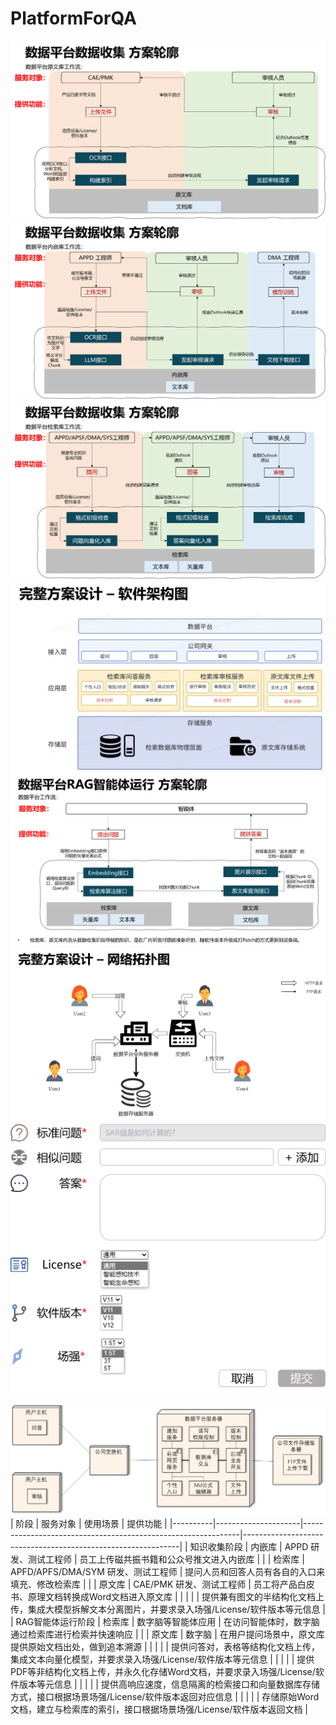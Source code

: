 # PlatformForQA

![Collect1.png](img%2FCollect1.png)
![Collect2.png](img%2FCollect2.png)
![Collect3.png](img%2FCollect3.png)
![Framework.png](img%2FFramework.png)
![Runtime.png](img%2FRuntime.png)
![Topology.png](img%2FTopology.png)
![WebPage.png](img%2FWebPage.png)

![BlockDiagram.png](img%2FBlockDiagram.png)
| 阶段       | 服务对象               | 使用场景                                                         | 提供功能                                                         |
|----------|---------------------|--------------------------------------------------------------|--------------------------------------------------------------|
| 知识收集阶段 | 内嵌库                 | APPD 研发、测试工程师                                           | 员工上传磁共振书籍和公众号推文进入内嵌库                                 |
|          | 检索库                 | APFD/APFS/DMA/SYM 研发、测试工程师                              | 提问人员和回答人员有各自的入口来填充、修改检索库                             |
|          | 原文库                 | CAE/PMK 研发、测试工程师                                        | 员工将产品白皮书、原理文档转换成Word文档进入原文库                           |
|          |                      |                                                              | 提供兼有图文的半结构化文档上传，集成大模型拆解文本分离图片，并要求录入场强/License/软件版本等元信息 |
| RAG智能体运行阶段 | 检索库                 | 数字脑等智能体应用                                              | 在访问智能体时，数字脑通过检索库进行检索并快速响应                             |
|          | 原文库                 | 数字脑                                                         | 在用户提问场景中，原文库提供原始文档出处，做到追本溯源                           |
|          |                      |                                                              | 提供问答对，表格等结构化文档上传，集成文本向量化模型，并要求录入场强/License/软件版本等元信息 |
|          |                      |                                                              | 提供PDF等非结构化文档上传，并永久化存储Word文档，并要求录入场强/License/软件版本等元信息 |
|          |                      |                                                              | 提供高响应速度，信息隔离的检索接口和向量数据库存储方式，接口根据场景场强/License/软件版本返回对应信息 |
|          |                      |                                                              | 存储原始Word文档，建立与检索库的索引，接口根据场景场强/License/软件版本返回文档           |
